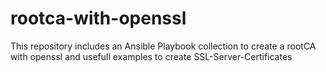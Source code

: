 # rootca-with-openssl
This repository includes an Ansible Playbook collection to create a rootCA with openssl and usefull examples to create SSL-Server-Certificates
